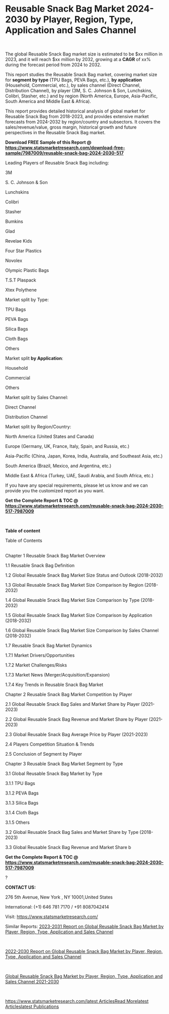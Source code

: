 <h1>Reusable Snack Bag Market 2024-2030 by Player, Region, Type, Application and Sales Channel</h1><br/><p>The global Reusable Snack Bag market size is estimated to be $xx million in 2023, and it will reach $xx million by 2032, growing at a <strong>CAGR</strong> of xx% during the forecast period from 2024 to 2032.</p>
 
 
 
 <p>This report studies the Reusable Snack Bag market, covering market size for <strong>segment by type</strong> (TPU Bags, PEVA Bags, etc.), <strong>by application</strong> (Household, Commercial, etc.), by sales channel (Direct Channel, Distribution Channel), by player (3M, S. C. Johnson & Son, Lunchskins, Colibri, Stasher, etc.) and by region (North America, Europe, Asia-Pacific, South America and Middle East & Africa).</p>
 
 
 
 <p>This report provides detailed historical analysis of global market for Reusable Snack Bag from 2018-2023, and provides extensive market forecasts from 2024-2032 by region/country and subsectors. It covers the sales/revenue/value, gross margin, historical growth and future perspectives in the Reusable Snack Bag market.</p>
 
 
 
 <p><strong>Download FREE Sample of this Report @ <a href="https://www.statsmarketresearch.com/download-free-sample/7987009/reusable-snack-bag-2024-2030-517">https://www.statsmarketresearch.com/download-free-sample/7987009/reusable-snack-bag-2024-2030-517</a></strong></p>
 
 
 
 <p>Leading Players of Reusable Snack Bag including:</p>
 
 
 
 <p>3M</p>
 
 
 
 <p>S. C. Johnson & Son</p>
 
 
 
 <p>Lunchskins</p>
 
 
 
 <p>Colibri</p>
 
 
 
 <p>Stasher</p>
 
 
 
 <p>Bumkins</p>
 
 
 
 <p>Glad</p>
 
 
 
 <p>Revelae Kids</p>
 
 
 
 <p>Four Star Plastics</p>
 
 
 
 <p>Novolex</p>
 
 
 
 <p>Olympic Plastic Bags</p>
 
 
 
 <p>T.S.T Plaspack</p>
 
 
 
 <p>Xtex Polythene</p>
 
 
 
 <p>Market split by Type:</p>
 
 
 
 <p>TPU Bags</p>
 
 
 
 <p>PEVA Bags</p>
 
 
 
 <p>Silica Bags</p>
 
 
 
 <p>Cloth Bags</p>
 
 
 
 <p>Others</p>
 
 
 
 <p>Market split <strong>by Application</strong>:</p>
 
 
 
 <p>Household</p>
 
 
 
 <p>Commercial</p>
 
 
 
 <p>Others</p>
 
 
 
 <p>Market split by Sales Channel:</p>
 
 
 
 <p>Direct Channel</p>
 
 
 
 <p>Distribution Channel</p>
 
 
 
 <p>Market split by Region/Country:</p>
 
 
 
 <p>North America (United States and Canada)</p>
 
 
 
 <p>Europe (Germany, UK, France, Italy, Spain, and Russia, etc.)</p>
 
 
 
 <p>Asia-Pacific (China, Japan, Korea, India, Australia, and Southeast Asia, etc.)</p>
 
 
 
 <p>South America (Brazil, Mexico, and Argentina, etc.)</p>
 
 
 
 <p>Middle East & Africa (Turkey, UAE, Saudi Arabia, and South Africa, etc.)</p>
 
 
 
 <p>If you have any special requirements, please let us know and we can provide you the customized report as you want.</p>
 
 
 
 <div><b>Get the Complete Report & TOC @ <a href="https://www.statsmarketresearch.com/reusable-snack-bag-2024-2030-517-7987009">https://www.statsmarketresearch.com/reusable-snack-bag-2024-2030-517-7987009</a></b></div>
 
 
 
 <p><br />
 
 <b>Table of content</b></p>
 
 
 
 <p>Table of Contents<br />
 
 <br />
 
 Chapter 1 Reusable Snack Bag Market Overview<br />
 
 1.1 Reusable Snack Bag Definition<br />
 
 1.2 Global Reusable Snack Bag Market Size Status and Outlook (2018-2032)<br />
 
 1.3 Global Reusable Snack Bag Market Size Comparison by Region (2018-2032)<br />
 
 1.4 Global Reusable Snack Bag Market Size Comparison by Type (2018-2032)<br />
 
 1.5 Global Reusable Snack Bag Market Size Comparison by Application (2018-2032)<br />
 
 1.6 Global Reusable Snack Bag Market Size Comparison by Sales Channel (2018-2032)<br />
 
 1.7 Reusable Snack Bag Market Dynamics<br />
 
 1.7.1 Market Drivers/Opportunities<br />
 
 1.7.2 Market Challenges/Risks<br />
 
 1.7.3 Market News (Merger/Acquisition/Expansion)<br />
 
 1.7.4 Key Trends in Reusable Snack Bag Market<br />
 
 Chapter 2 Reusable Snack Bag Market Competition by Player<br />
 
 2.1 Global Reusable Snack Bag Sales and Market Share by Player (2021-2023)<br />
 
 2.2 Global Reusable Snack Bag Revenue and Market Share by Player (2021-2023)<br />
 
 2.3 Global Reusable Snack Bag Average Price by Player (2021-2023)<br />
 
 2.4 Players Competition Situation & Trends<br />
 
 2.5 Conclusion of Segment by Player<br />
 
 Chapter 3 Reusable Snack Bag Market Segment by Type<br />
 
 3.1 Global Reusable Snack Bag Market by Type<br />
 
 3.1.1 TPU Bags<br />
 
 3.1.2 PEVA Bags<br />
 
 3.1.3 Silica Bags<br />
 
 3.1.4 Cloth Bags<br />
 
 3.1.5 Others<br />
 
 3.2 Global Reusable Snack Bag Sales and Market Share by Type (2018-2023)<br />
 
 3.3 Global Reusable Snack Bag Revenue and Market Share b</p>
 
 
 
 <div><b>Get the Complete Report & TOC @ <a href="https://www.statsmarketresearch.com/reusable-snack-bag-2024-2030-517-7987009">https://www.statsmarketresearch.com/reusable-snack-bag-2024-2030-517-7987009</a></b></div>
 
 
 
 <p>? </p>
 
 
 
 <p><b>CONTACT US:</b><br />
 
 276 5th Avenue, New York , NY 10001,United States<br />
 
 International: (+1) 646 781 7170 / +91 8087042414<br />
 
 Visit: <a href="https://www.statsmarketresearch.com/">https://www.statsmarketresearch.com/</a><br />
 
 Similar Reports: <a href="https://www.statsmarketresearch.com/reusable-snack-bag-2024-2030-517-7987009">2023-2031 Report on Global Reusable Snack Bag Market by Player, Region, Type, Application and Sales Channel</a><br />
 
 <br />
 
 <a href="https://www.statsmarketresearch.com/reusable-snack-bag-2024-2030-517-7987009">2022-2030 Report on Global Reusable Snack Bag Market by Player, Region, Type, Application and Sales Channel</a><br />
 
 <br />
 
 <a href="https://www.statsmarketresearch.com/reusable-snack-bag-2024-2030-517-7987009">Global Reusable Snack Bag Market by Player, Region, Type, Application and Sales Channel 2021-2030</a><br />
 
 <br />
 
 <a href="https://gyeongbokgung.com">https://www.statsmarketresearch.com/</a><a href="https://hallyeomaritime.com">latest Articles</a><a href="https://jingwansa.com">Read More</a><a href="https://nguoiviet.jp/">latest Articles</a><a href="https://www.intelmarketresearch.com/">latest Publications</a></p>
